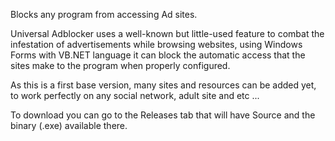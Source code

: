 Blocks any program from accessing Ad sites.

Universal Adblocker uses a well-known but little-used feature to combat the infestation of advertisements while browsing websites, using Windows Forms with VB.NET language it can block the automatic access that the sites make to the program when properly configured.

As this is a first base version, many sites and resources can be added yet, to work perfectly on any social network, adult site and etc ...

To download you can go to the Releases tab that will have Source and the binary (.exe) available there.
